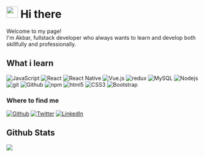 <h1><img src="https://emojis.slackmojis.com/emojis/images/1531849430/4246/blob-sunglasses.gif?1531849430" width="30"/> Hi there</h1>

<p>Welcome to my page! </br> I'm Akbar, fullstack developer who always wants to learn and develop both skillfully and professionally.

## What i learn
<p>
<img alt="JavaScript" src="https://img.shields.io/badge/javascript-%23323330?style=flat-square&logo=javascript&logoColor=%23F7DF1E"/>
<img alt="React" src="https://img.shields.io/badge/-React-45b8d8?style=flat-square&logo=react&logoColor=white" />
<img alt="React Native" src="https://img.shields.io/badge/react_native-%2320232a?style=flat-square&logo=react&logoColor=%2361DAFB"/>
<img alt="Vue.js" src="https://img.shields.io/badge/vuejs-%2335495e?style=flat-square&logo=vue-dot-js&logoColor=%008000"/>
<img alt="redux" src="https://img.shields.io/badge/-Redux-764ABC?style=flat-square&logo=redux&logoColor=white" />
<img alt="MySQL" src="https://img.shields.io/badge/mysql-%2300f?style=flat-square&logo=mysql&logoColor=white"/>
<img alt="Nodejs" src="https://img.shields.io/badge/-Nodejs-43853d?style=flat-square&logo=Node.js&logoColor=white" />
<img alt="git" src="https://img.shields.io/badge/-Git-F05032?style=flat-square&logo=git&logoColor=white" />
<img alt="Github" src="https://img.shields.io/badge/GitHub-100000?style=flat-square&logo=github&logoColor=white"/>
<img alt="npm" src="https://img.shields.io/badge/-NPM-CB3837?style=flat-square&logo=npm&logoColor=white" />
<img alt="html5" src="https://img.shields.io/badge/-HTML5-E34F26?style=flat-square&logo=html5&logoColor=white" />
<img alt="CSS3" src="https://img.shields.io/badge/css3-%231572B6?style=flat-square&logo=css3&logoColor=white"/>
<img alt="Bootstrap" src="https://img.shields.io/badge/bootstrap-%23563D7C?style=flat-square&logo=bootstrap&logoColor=white"/>
</p>

<h3>Where to find me</h3>
<p><a href="https://github.com/AkbarZul" target="_blank"><img alt="Github" src="https://img.shields.io/badge/GitHub-%2312100E.svg?&style=for-the-badge&logo=Github&logoColor=white" /></a> <a href="https://twitter.com/akbrzulfikar" target="_blank"><img alt="Twitter" src="https://img.shields.io/badge/twitter-%231DA1F2.svg?&style=for-the-badge&logo=twitter&logoColor=white" /></a> <a href="https://www.linkedin.com/in/akbar-zulfikar" target="_blank"><img alt="LinkedIn" src="https://img.shields.io/badge/linkedin-%230077B5.svg?&style=for-the-badge&logo=linkedin&logoColor=white" /></a>
</p>

## Github Stats
<img src="https://github-readme-stats.vercel.app/api?username=AkbarZul&show_icons=true&count_private=true&theme=white" />



